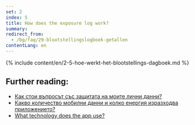 ```yaml
---
set: 2
index: 5
title: How does the exposure log work?
summary: 
redirect_from: 
  - /bg/faq/29-blootstellingslogboek-getallen
contentLang: en
---
```

{% include content/en/2-5-hoe-werkt-het-blootstellings-dagboek.md %}

## Further reading:

- [Как стои въпросът със защитата на моите лични данни?](/{{page.lang}}/faq/2-8-hoe-zit-het-met-mijn-privacy)
- [Какво количество мобилни данни и колко енергия изразходва приложението?](/{{page.lang}}/faq/2-2-hoeveel-data-en-stroom-gebruikt-de-app)
- [What technology does the app use?](/{{page.lang}}/faq/2-6-hoe-werkt-de-app-technisch-precies) 
